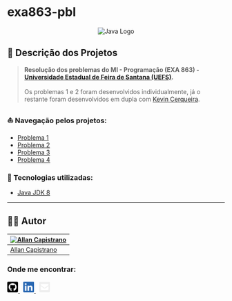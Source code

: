# exa863-pbl

<p align="center">
  <img src="https://www.ativasoft.com.br/blog/wp-content/uploads/2018/01/java_icon.png" alt="Java Logo" width="250px" height="250px">
</p>

## 📖 Descrição dos Projetos ##
> **Resolução dos problemas do MI - Programação (EXA 863) - [Universidade Estadual de Feira de Santana (UEFS)](https://www.uefs.br/).**<br/><br/>
Os problemas 1 e 2 foram desenvolvidos individualmente, já o restante foram desenvolvidos em dupla com [Kevin Cerqueira](https://github.com/KevinCerqueira).

### ⛵ Navegação pelos projetos: ###
- [Problema 1](https://github.com/AllanCapistrano/exa863-pbl/tree/master/Problema%201)
- [Problema 2](https://github.com/AllanCapistrano/exa863-pbl/tree/master/Problema%202)
- [Problema 3](https://github.com/AllanCapistrano/exa863-pbl/tree/master/Problema%203)
- [Problema 4](https://github.com/AllanCapistrano/exa863-pbl/tree/master/Problema%204)

### 📂 Tecnologias utilizadas: ###
- [Java JDK 8](https://www.oracle.com/br/java/technologies/javase/javase-jdk8-downloads.html)

------------

## 👨‍💻 Autor ##

| [![Allan Capistrano](https://github.com/AllanCapistrano.png?size=100)](https://github.com/AllanCapistrano) |
| -----------------------------------------------------------------------------------------------------------|
| [Allan Capistrano](https://github.com/AllanCapistrano)                                                     |

<p>
    <h3>Onde me encontrar:</h3>
    <a href="https://github.com/AllanCapistrano">
        <img src="https://github.com/AllanCapistrano/AllanCapistrano/blob/master/assets/github-square-brands.png" alt="Github icon" width="5%">
    </a>
    &nbsp
    <a href="https://www.linkedin.com/in/allancapistrano/">
        <img src="https://github.com/AllanCapistrano/AllanCapistrano/blob/master/assets/linkedin-brands.png" alt="Linkedin icon" width="5%">
    </a> 
    &nbsp
    <a href="https://mail.google.com/mail/u/0/?view=cm&fs=1&tf=1&source=mailto&to=asantos@ecomp.uefs.br">
        <img src="https://github.com/AllanCapistrano/AllanCapistrano/blob/master/assets/envelope-square-solid.png" alt="Email icon" width="5%">
    </a>
</p>
